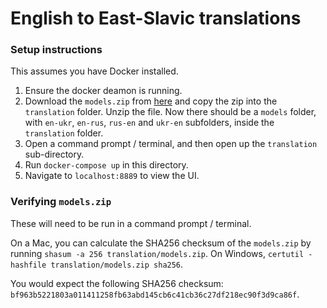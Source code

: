 # English to East-Slavic translations

### Setup instructions
This assumes you have Docker installed.

1. Ensure the docker deamon is running.
2. Download the `models.zip` from [here](https://www.dropbox.com/s/jmiwnwzp242z3qt/models.zip?dl=0) and copy the zip into the `translation` folder. Unzip the file. Now there should be a `models` folder, with `en-ukr`, `en-rus`, `rus-en` and `ukr-en` subfolders, inside the `translation` folder.
3. Open a command prompt / terminal, and then open up the `translation` sub-directory.
4. Run `docker-compose up` in this directory.
5. Navigate to `localhost:8889` to view the UI.

### Verifying `models.zip`
These will need to be run in a command prompt / terminal.

On a Mac, you can calculate the SHA256 checksum of the `models.zip` by running `shasum -a 256 translation/models.zip`. On Windows, `certutil -hashfile translation/models.zip sha256`.


You would expect the following SHA256 checksum: `bf963b5221803a011411258fb63abd145cb6c41cb36c27df218ec90f3d9ca86f`.
